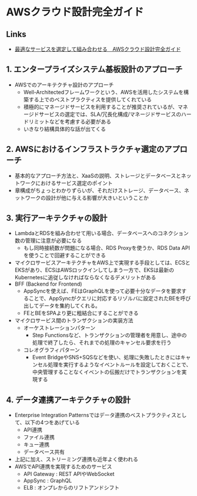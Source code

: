# AWSクラウド設計完全ガイド

## Links

- [最適なサービスを選定して組み合わせる　AWSクラウド設計完全ガイド](https://info.nikkeibp.co.jp/media/LIN/atcl/books/021700051/)

## 1. エンタープライズシステム基板設計のアプローチ

- AWSでのアーキテクチャ設計のアプローチ
  - Well-Architectedフレームワークという、AWSを活用したシステムを構築する上でのベストプラクティスを提供してくれている
  - 積極的にマネージドサービスを利用することが推奨されているが、マネージドサービスの選定では、SLA/冗長化構成/マネージドサービスのハードリミットなどを考慮する必要がある
  - いきなり結構具体的な話が出てくる

## 2. AWSにおけるインフラストラクチャ選定のアプローチ

- 基本的なアプローチ方法と、XaaSの説明、ストレージとデータベースとネットワークにおけるサービス選定のポイント
- 章構成がちょっとわかりずらいが、それだけストレージ、データベース、ネットワークの設計が他に与える影響が大きいということか

## 3. 実行アーキテクチャの設計

- LambdaとRDSを組み合わせて用いる場合、データベースへのコネクション数の管理に注意が必要になる
  - もし同時接続数が問題になる場合、RDS Proxyを使うか、RDS Data APIを使うことで回避することができる
- マイクロサービスアーキテクチャをAWS上で実現する手段としては、ECSとEKSがあり、ECSはAWSロックインしてしまう一方で、EKSは最新のKubernetesに追従しなければならなくなるデメリットがある
- BFF (Backend for Frontend)
  - AppSyncを使えば、FEはGraphQLを使って必要十分なデータを要求することで、AppSyncがクエリに対応するリゾルバに設定されたBEを呼び出してデータを集約してくれる。
  - FEとBEをSPAより更に粗結合にすることができる
- マイクロサービス間のトランザクションの実装方法
  - オーケストレーションパターン
    - Step Functionsなど、トランザクションの管理者を用意し、途中の処理で終了したら、それまでの処理のキャンセル要求を行う
  - コレオグラフィパターン
    - Event BridgeやSNS+SQSなどを使い、処理に失敗したときにはキャンセル処理を実行するようなイベントルールを設定しておくことで、中央管理することなくイベントの伝搬だけでトランザクションを実現する

## 4. データ連携アーキテクチャの設計

- Enterprise Integration Patternsではデータ連携のベストプラクティスとして、以下の4つをあげている
  - API連携
  - ファイル連携
  - キュー連携
  - データベース共有
- 上記に加え、ストリーミング連携も近年よく使われる
- AWSでAPI連携を実現するためのサービス
  - API Gateway : REST APIやWebSocket
  - AppSync : GraphQL
  - ELB : オンプレからのリフトアンドシフト
